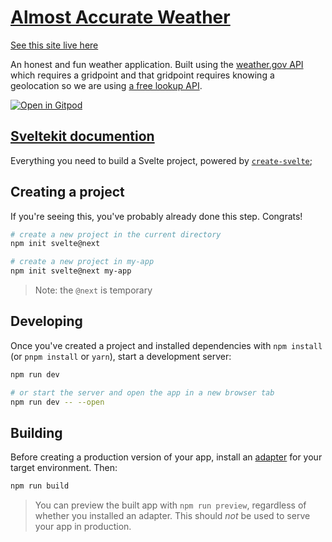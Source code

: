 # [Almost Accurate Weather](https://nostalgic-kare-4cc6ce.netlify.app/)

[See this site live here](https://nostalgic-kare-4cc6ce.netlify.app/)


An honest and fun weather application. Built using the [weather.gov API](https://www.weather.gov/documentation/services-web-api) which requires a gridpoint and that gridpoint requires knowing a geolocation so we are using [a free lookup API](https://ipapi.co).

[![Open in Gitpod](https://gitpod.io/button/open-in-gitpod.svg)](https://gitpod.io/github.com/Pachwenko/almost-accurate-weather)


## [Sveltekit documention](https://kit.svelte.dev/docs)

Everything you need to build a Svelte project, powered by [`create-svelte`](https://github.com/sveltejs/kit/tree/master/packages/create-svelte);

## Creating a project

If you're seeing this, you've probably already done this step. Congrats!

```bash
# create a new project in the current directory
npm init svelte@next

# create a new project in my-app
npm init svelte@next my-app
```

> Note: the `@next` is temporary

## Developing

Once you've created a project and installed dependencies with `npm install` (or `pnpm install` or `yarn`), start a development server:

```bash
npm run dev

# or start the server and open the app in a new browser tab
npm run dev -- --open
```

## Building

Before creating a production version of your app, install an [adapter](https://kit.svelte.dev/docs#adapters) for your target environment. Then:

```bash
npm run build
```

> You can preview the built app with `npm run preview`, regardless of whether you installed an adapter. This should _not_ be used to serve your app in production.
